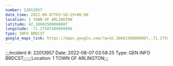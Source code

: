 ```yaml
---
number: 22013957
date_time: 2022-08-07T03:58:25+00:00
location: 1 TOWN OF ARLINGTON
latitude: 42.38681500000007
longitude: -71.17587499999996
type: INFO BRDCST
google_maps_link: https://maps.google.com/?q=42.38681500000007,-71.17587499999996
---
```


;;;Incident #: 22013957  Date: 2022-08-07 03:58:25   Type: GEN INFO BRDCST;;;;;;Location: 1 TOWN OF ARLINGTON;;;

